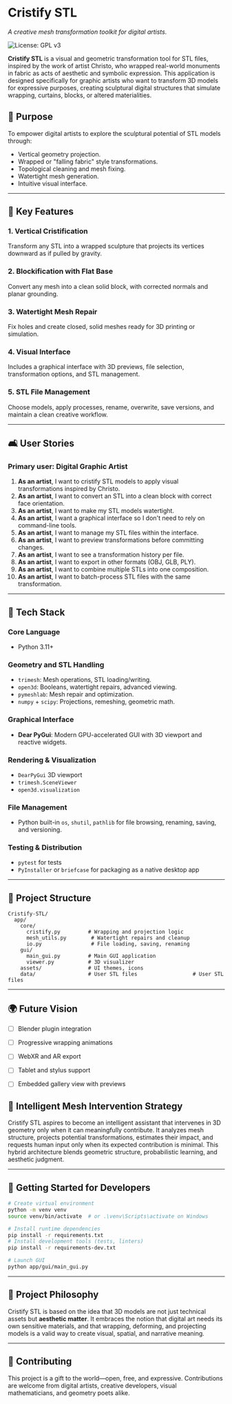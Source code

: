 # Cristify STL

*A creative mesh transformation toolkit for digital artists.*

![License: GPL v3](https://img.shields.io/badge/License-GPLv3-blue.svg)

**Cristify STL** is a visual and geometric transformation tool for STL files, inspired by the work of artist Christo, who wrapped real-world monuments in fabric as acts of aesthetic and symbolic expression. This application is designed specifically for graphic artists who want to transform 3D models for expressive purposes, creating sculptural digital structures that simulate wrapping, curtains, blocks, or altered materialities.

## 📄 Purpose

To empower digital artists to explore the sculptural potential of STL models through:

* Vertical geometry projection.
* Wrapped or "falling fabric" style transformations.
* Topological cleaning and mesh fixing.
* Watertight mesh generation.
* Intuitive visual interface.

---

## 🔧 Key Features

### 1. Vertical Cristification

Transform any STL into a wrapped sculpture that projects its vertices downward as if pulled by gravity.

### 2. Blockification with Flat Base

Convert any mesh into a clean solid block, with corrected normals and planar grounding.

### 3. Watertight Mesh Repair

Fix holes and create closed, solid meshes ready for 3D printing or simulation.

### 4. Visual Interface

Includes a graphical interface with 3D previews, file selection, transformation options, and STL management.

### 5. STL File Management

Choose models, apply processes, rename, overwrite, save versions, and maintain a clean creative workflow.

---

## 🛋️ User Stories

### Primary user: Digital Graphic Artist

1. **As an artist**, I want to cristify STL models to apply visual transformations inspired by Christo.
2. **As an artist**, I want to convert an STL into a clean block with correct face orientation.
3. **As an artist**, I want to make my STL models watertight.
4. **As an artist**, I want a graphical interface so I don't need to rely on command-line tools.
5. **As an artist**, I want to manage my STL files within the interface.
6. **As an artist**, I want to preview transformations before committing changes.
7. **As an artist**, I want to see a transformation history per file.
8. **As an artist**, I want to export in other formats (OBJ, GLB, PLY).
9. **As an artist**, I want to combine multiple STLs into one composition.
10. **As an artist**, I want to batch-process STL files with the same transformation.

---

## 🧪 Tech Stack

### Core Language

* Python 3.11+

### Geometry and STL Handling

* `trimesh`: Mesh operations, STL loading/writing.
* `open3d`: Booleans, watertight repairs, advanced viewing.
* `pymeshlab`: Mesh repair and optimization.
* `numpy` + `scipy`: Projections, remeshing, geometric math.

### Graphical Interface

* **Dear PyGui**: Modern GPU-accelerated GUI with 3D viewport and reactive widgets.

### Rendering & Visualization

* `DearPyGui` 3D viewport
* `trimesh.SceneViewer`
* `open3d.visualization`

### File Management

* Python built-in `os`, `shutil`, `pathlib` for file browsing, renaming, saving, and versioning.

### Testing & Distribution

* `pytest` for tests
* `PyInstaller` or `briefcase` for packaging as a native desktop app

---

## 📂 Project Structure

```
Cristify-STL/
  app/
    core/
      cristify.py         # Wrapping and projection logic
      mesh_utils.py        # Watertight repairs and cleanup
      io.py                # File loading, saving, renaming
    gui/
      main_gui.py         # Main GUI application
      viewer.py           # 3D visualizer
    assets/               # UI themes, icons
    data/                 # User STL files                  # User STL files
```

---

## 🌍 Future Vision

* [ ] Blender plugin integration

* [ ] Progressive wrapping animations

* [ ] WebXR and AR export

* [ ] Tablet and stylus support

* [ ] Embedded gallery view with previews

## 🧠 Intelligent Mesh Intervention Strategy

Cristify STL aspires to become an intelligent assistant that intervenes in 3D geometry only when it can meaningfully contribute.
It analyzes mesh structure, projects potential transformations, estimates their impact, and requests human input only when its expected contribution is minimal.
This hybrid architecture blends geometric structure, probabilistic learning, and aesthetic judgment.

---

## 🚀 Getting Started for Developers

```bash
# Create virtual environment
python -m venv venv
source venv/bin/activate  # or .\venv\Scripts\activate on Windows

# Install runtime dependencies
pip install -r requirements.txt
# Install development tools (tests, linters)
pip install -r requirements-dev.txt

# Launch GUI
python app/gui/main_gui.py
```

---

## 🌈 Project Philosophy

Cristify STL is based on the idea that 3D models are not just technical assets but **aesthetic matter**. It embraces the notion that digital art needs its own sensitive materials, and that wrapping, deforming, and projecting models is a valid way to create visual, spatial, and narrative meaning.

---

## 🔗 Contributing

This project is a gift to the world—open, free, and expressive. Contributions are welcome from digital artists, creative developers, visual mathematicians, and geometry poets alike.

